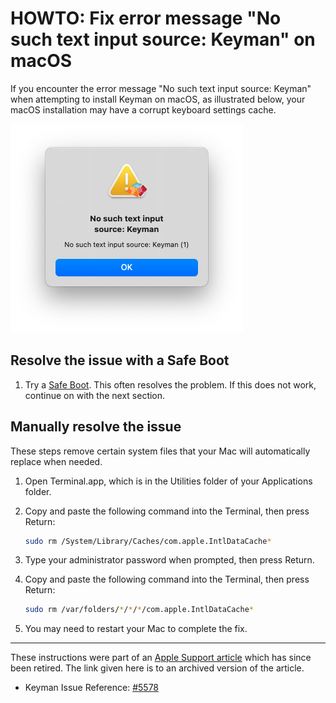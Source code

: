 # HOWTO: Fix error message "No such text input source: Keyman" on macOS

If you encounter the error message "No such text input source: Keyman" when attempting to install Keyman on macOS, as illustrated below,
your macOS installation may have a corrupt keyboard settings cache.

![No such text input source: Keyman](assets/kb0108/no-such-text-input-source.png)

## Resolve the issue with a Safe Boot
1. Try a [Safe Boot](https://support.apple.com/kb/PH25617). This often resolves the problem. If this does not work, continue on with the next section.

## Manually resolve the issue
These steps remove certain system files that your Mac will automatically replace when needed.
1. Open Terminal.app, which is in the Utilities folder of your Applications folder.
2. Copy and paste the following command into the Terminal, then press Return:

    ```bash
    sudo rm /System/Library/Caches/com.apple.IntlDataCache*
    ```
3. Type your administrator password when prompted, then press Return.
4. Copy and paste the following command into the Terminal, then press Return:

    ```bash
    sudo rm /var/folders/*/*/*/com.apple.IntlDataCache*
    ```
5. You may need to restart your Mac to complete the fix.

---

These instructions were part of an [Apple Support article](https://web.archive.org/web/20200113010318/https://support.apple.com/en-us/HT203221) which has since been retired. The link given here is to an archived version of the article.

* Keyman Issue Reference: [#5578](https://github.com/keymanapp/keyman/issues/5578)